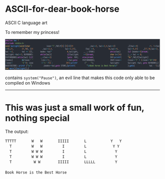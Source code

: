 # ASCII-for-dear-book-horse

ASCII C language art

To remember my princess!

![preview](https://raw.githubusercontent.com/Mg138/ASCII-for-dear-book-horse/master/book.png)

contains `system("Pause")`, an evil line that makes this code only able to be compiled on Windows

---

# This was just a small work of fun, nothing special

The output:

```txt
TTTTT       W   W       IIIII       L           Y   Y
  T         W   W         I         L            Y Y
  T         W W W         I         L             Y
  T         W W W         I         L             Y
  T          W W        IIIII       LLLLL         Y

Book Horse is the Best Horse
```
